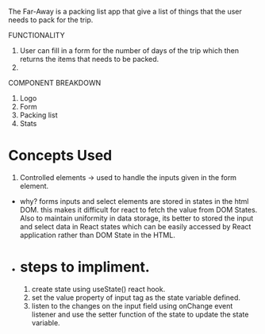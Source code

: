The Far-Away is a packing list app that give a list of things that the user needs to pack for the trip.

FUNCTIONALITY

1. User can fill in a form for the number of days of the trip which then returns the items that needs to be packed.
2.

COMPONENT BREAKDOWN

1. Logo
2. Form
3. Packing list
4. Stats

# Concepts Used

1. Controlled elements -> used to handle the inputs given in the form element.

- why? forms inputs and select elements are stored in states in the html DOM. this makes it difficult for react to fetch the value from DOM States. Also to maintain uniformity in data storage, its better to stored the input and select data in React states which can be easily accessed by React application rather than DOM State in the HTML.
- # steps to impliment.
  1. create state using useState() react hook.
  2. set the value property of input tag as the state variable defined.
  3. listen to the changes on the input field using onChange event listener and use the setter function of the state to update the state variable.
